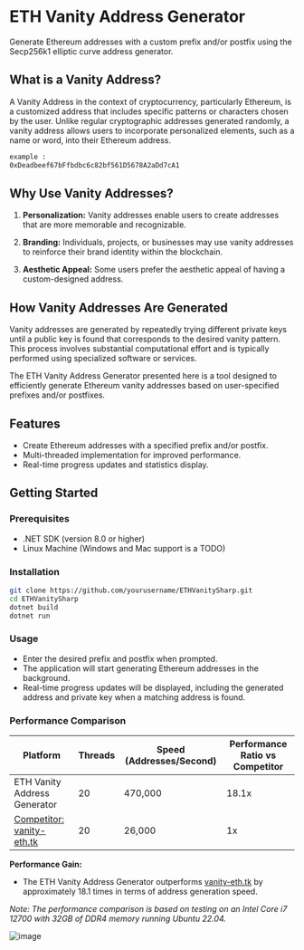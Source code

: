 # ETH Vanity Address Generator

Generate Ethereum addresses with a custom prefix and/or postfix using the Secp256k1 elliptic curve address generator.

## What is a Vanity Address?

A Vanity Address in the context of cryptocurrency, particularly Ethereum, is a customized address that includes specific patterns or characters chosen by the user. Unlike regular cryptographic addresses generated randomly, a vanity address allows users to incorporate personalized elements, such as a name or word, into their Ethereum address.
``` bash
example : 
0xDeadbeef67bFfbdbc6c82bf561D5678A2aDd7cA1
```

## Why Use Vanity Addresses?

1. **Personalization:** Vanity addresses enable users to create addresses that are more memorable and recognizable.

2. **Branding:** Individuals, projects, or businesses may use vanity addresses to reinforce their brand identity within the blockchain.

3. **Aesthetic Appeal:** Some users prefer the aesthetic appeal of having a custom-designed address.

## How Vanity Addresses Are Generated

Vanity addresses are generated by repeatedly trying different private keys until a public key is found that corresponds to the desired vanity pattern. This process involves substantial computational effort and is typically performed using specialized software or services.

The ETH Vanity Address Generator presented here is a tool designed to efficiently generate Ethereum vanity addresses based on user-specified prefixes and/or postfixes.



## Features

- Create Ethereum addresses with a specified prefix and/or postfix.
- Multi-threaded implementation for improved performance.
- Real-time progress updates and statistics display.

## Getting Started

### Prerequisites

- .NET SDK (version 8.0 or higher)
- Linux Machine (Windows and Mac support is a TODO)

### Installation

```bash
git clone https://github.com/yourusername/ETHVanitySharp.git
cd ETHVanitySharp
dotnet build
dotnet run
```

### Usage
- Enter the desired prefix and postfix when prompted.
- The application will start generating Ethereum addresses in the background.
- Real-time progress updates will be displayed, including the generated address and private key when a matching address is found.

  
### Performance Comparison

| Platform                        | Threads | Speed (Addresses/Second) | Performance Ratio vs Competitor |
|---------------------------------|---------|---------------------------|--------------------------------|
| ETH Vanity Address Generator    | 20      | 470,000                   | 18.1x                          |
| [Competitor: vanity-eth.tk](https://vanity-eth.tk/) | 20      | 26,000                    | 1x                             |

**Performance Gain:**
- The ETH Vanity Address Generator outperforms [vanity-eth.tk](https://vanity-eth.tk/) by approximately 18.1 times in terms of address generation speed.

*Note: The performance comparison is based on testing on an Intel Core i7 12700 with 32GB of DDR4 memory running Ubuntu 22.04.*

![image](https://github.com/Neo-vortex/ETHVanitySharp/assets/40230471/c2e15b5c-f471-4680-a735-b9e9722a19fa)

